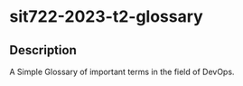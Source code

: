 # sit722-2023-t2-glossary

## Description

A Simple Glossary of important terms in the field of DevOps.
